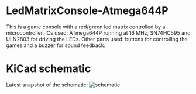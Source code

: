 # LedMatrixConsole-Atmega644P
 This is a game console with a red/green led matrix controlled by a microcontroller.
 ICs used: ATmega644P running at 16 MHz, SN74HC595 and ULN2803 for driving the LEDs. 
 Other parts used: buttons for controlling the games and a buzzer for sound feedback.

# KiCad schematic
Latest snapshot of the schematic:
![schematic](https://github.com/robertcotofana/LedMatrixConsole-Atmega644P/assets/33556095/f7581245-c196-42b1-9556-a9efc18693ee)
